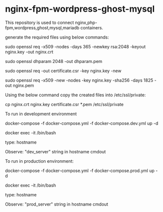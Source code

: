 # nginx-fpm-wordpress-ghost-mysql
This repository is used to connect nginx,php-fpm,wordpress,ghost,mysql,mariadb containers.

generate the required files using below commands:

sudo openssl req -x509 -nodes -days 365 -newkey rsa:2048 -keyout nginx.key -out nginx.crt

sudo openssl dhparam 2048 -out dhparam.pem

sudo openssl req -out certificate.csr -key nginx.key -new

sudo openssl req -x509 -new -nodes -key nginx.key -sha256 -days 1825 -out nginx.pem

Using the below command copy the created files into /etc/ssl/private:

cp nginx.crt nginx.key certificate.csr *.pem /etc/ssl/private

To run in development environment

docker-compose -f docker-compose.yml -f docker-compose.dev.yml up -d

docker exec -it <containerid> /bin/bash
  
  type: hostname
  
  Observe: "dev_server" string in hostname cmdout
  
To run in production environment:

docker-compose -f docker-compose.yml -f docker-compose.prod.yml up -d

docker exec -it <containerid> /bin/bash
  
  type: hostname
  
  Observe: "prod_server" string in hostname cmdout
  



